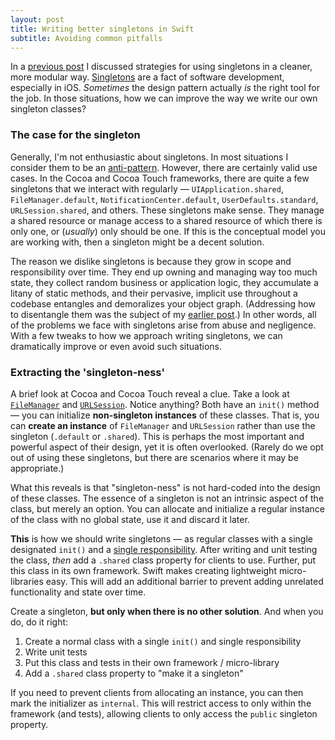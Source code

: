 ```yaml
---
layout: post
title: Writing better singletons in Swift
subtitle: Avoiding common pitfalls
---
```


In a [previous post](/blog/refactoring-singletons-in-swift/) I discussed strategies for using singletons in a cleaner, more modular way. [Singletons](https://en.wikipedia.org/wiki/Singleton_pattern) are a fact of software development, especially in iOS. *Sometimes* the design pattern actually *is* the right tool for the job. In those situations, how we can improve the way we write our own singleton classes?

<!--excerpt-->

### The case for the singleton

Generally, I'm not enthusiastic about singletons. In most situations I consider them to be an [anti-pattern](https://en.wikipedia.org/wiki/Anti-pattern). However, there are certainly valid use cases. In the Cocoa and Cocoa Touch frameworks, there are quite a few singletons that we interact with regularly &mdash; `UIApplication.shared`, `FileManager.default`, `NotificationCenter.default`, `UserDefaults.standard`, `URLSession.shared`, and others. These singletons make sense. They manage a shared resource or manage access to a shared resource of which there is only one, or (*usually*) only should be one. If this is the conceptual model you are working with, then a singleton might be a decent solution.

The reason we dislike singletons is because they grow in scope and responsibility over time. They end up owning and managing way too much state, they collect random business or application logic, they accumulate a litany of static methods, and their pervasive, implicit use throughout a codebase entangles and demoralizes your object graph. (Addressing how to disentangle them was the subject of my [earlier post](/blog/refactoring-singletons-in-swift/).) In other words, all of the problems we face with singletons arise from abuse and negligence. With a few tweaks to how we approach writing singletons, we can dramatically improve or even avoid such situations.

### Extracting the 'singleton-ness'

A brief look at Cocoa and Cocoa Touch reveal a clue. Take a look at [`FileManager`](https://developer.apple.com/reference/foundation/filemanager) and [`URLSession`](https://developer.apple.com/reference/foundation/urlsession). Notice anything? Both have an `init()` method &mdash; you can initialize **non-singleton instances** of these classes. That is, you can **create an instance** of `FileManager` and `URLSession` rather than use the singleton (`.default` or `.shared`). This is perhaps the most important and powerful aspect of their design, yet it is often overlooked. (Rarely do we opt out of using these singletons, but there are scenarios where it may be appropriate.)

What this reveals is that "singleton-ness" is not hard-coded into the design of these classes. The essence of a singleton is not an intrinsic aspect of the class, but merely an option. You can allocate and initialize a regular instance of the class with no global state, use it and discard it later.

**This** is how we should write singletons &mdash; as regular classes with a single designated `init()` and a [single responsibility](https://en.wikipedia.org/wiki/Single_responsibility_principle). After writing and unit testing the class, *then* add a `.shared` class property for clients to use. Further, put this class in its own framework. Swift makes creating lightweight micro-libraries easy. This will add an additional barrier to prevent adding unrelated functionality and state over time.

Create a singleton, **but only when there is no other solution**. And when you do, do it right:

1. Create a normal class with a single `init()` and single responsibility
2. Write unit tests
3. Put this class and tests in their own framework / micro-library
4. Add a `.shared` class property to "make it a singleton"

If you need to prevent clients from allocating an instance, you can then mark the initializer as `internal`. This will restrict access to only within the framework (and tests), allowing clients to only access the `public` singleton property.
